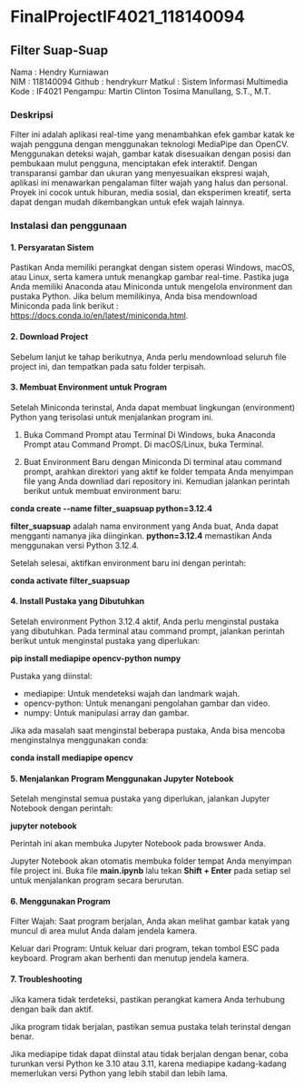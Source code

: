 # FinalProjectIF4021_118140094
## Filter Suap-Suap

Nama    : Hendry Kurniawan  
NIM     : 118140094
Github  : hendrykurr
Matkul  : Sistem Informasi Multimedia
Kode    : IF4021
Pengampu: Martin Clinton Tosima Manullang, S.T., M.T.

### Deskripsi
Filter ini adalah aplikasi real-time yang menambahkan efek gambar katak ke wajah pengguna dengan menggunakan teknologi MediaPipe dan OpenCV. Menggunakan deteksi wajah, gambar katak disesuaikan dengan posisi dan pembukaan mulut pengguna, menciptakan efek interaktif. Dengan transparansi gambar dan ukuran yang menyesuaikan ekspresi wajah, aplikasi ini menawarkan pengalaman filter wajah yang halus dan personal. Proyek ini cocok untuk hiburan, media sosial, dan eksperimen kreatif, serta dapat dengan mudah dikembangkan untuk efek wajah lainnya.

### Instalasi dan penggunaan
#### **1. Persyaratan Sistem**

Pastikan Anda memiliki perangkat dengan sistem operasi Windows, macOS, atau Linux, serta kamera untuk menangkap gambar real-time.
Pastika juga Anda memiliki Anaconda atau Miniconda untuk mengelola environment dan pustaka Python. Jika belum memilikinya, Anda bisa mendownload Miniconda pada link berikut : https://docs.conda.io/en/latest/miniconda.html.

#### **2. Download Project**

Sebelum lanjut ke tahap berikutnya, Anda perlu mendownload seluruh file project ini, dan tempatkan pada satu folder terpisah.

#### **3. Membuat Environment untuk Program**

Setelah Miniconda terinstal, Anda dapat membuat lingkungan (environment) Python yang terisolasi untuk menjalankan program ini.

1. Buka Command Prompt atau Terminal
Di Windows, buka Anaconda Prompt atau Command Prompt.
Di macOS/Linux, buka Terminal.

2. Buat Environment Baru dengan Miniconda
Di terminal atau command prompt, arahkan direktori yang aktif ke folder tempata Anda menyimpan file yang Anda downliad dari repository ini.
Kemudian jalankan perintah berikut untuk membuat environment baru:

**conda create --name filter_suapsuap python=3.12.4**

**filter_suapsuap** adalah nama environment yang Anda buat, Anda dapat mengganti namanya jika diinginkan. **python=3.12.4** memastikan Anda menggunakan versi Python 3.12.4.

Setelah selesai, aktifkan environment baru ini dengan perintah:

**conda activate filter_suapsuap**

#### **4. Install Pustaka yang Dibutuhkan**

Setelah environment Python 3.12.4 aktif, Anda perlu menginstal pustaka yang dibutuhkan.
Pada terminal atau command prompt, jalankan perintah berikut untuk menginstal pustaka yang diperlukan:

**pip install mediapipe opencv-python numpy**

Pustaka yang diinstal:

- mediapipe: Untuk mendeteksi wajah dan landmark wajah.
- opencv-python: Untuk menangani pengolahan gambar dan video.
- numpy: Untuk manipulasi array dan gambar.

Jika ada masalah saat menginstal beberapa pustaka, Anda bisa mencoba menginstalnya menggunakan conda:

**conda install mediapipe opencv**

#### **5. Menjalankan Program Menggunakan Jupyter Notebook**

Setelah menginstal semua pustaka yang diperlukan, jalankan Jupyter Notebook dengan perintah:

**jupyter notebook**

Perintah ini akan membuka Jupyter Notebook pada browswer Anda.

Jupyter Notebook akan otomatis membuka folder tempat Anda menyimpan file project ini.
Buka file **main.ipynb** lalu tekan  **Shift + Enter** pada setiap sel untuk menjalankan program secara berurutan.

#### **6. Menggunakan Program**

Filter Wajah: Saat program berjalan, Anda akan melihat gambar katak yang muncul di area mulut Anda dalam jendela kamera.

Keluar dari Program: Untuk keluar dari program, tekan tombol ESC pada keyboard. Program akan berhenti dan menutup jendela kamera.

#### **7. Troubleshooting**

Jika kamera tidak terdeteksi, pastikan perangkat kamera Anda terhubung dengan baik dan aktif.

Jika program tidak berjalan, pastikan semua pustaka telah terinstal dengan benar.

Jika mediapipe tidak dapat diinstal atau tidak berjalan dengan benar, coba turunkan versi Python ke 3.10 atau 3.11, karena mediapipe kadang-kadang memerlukan versi Python yang lebih stabil dan lebih lama.
